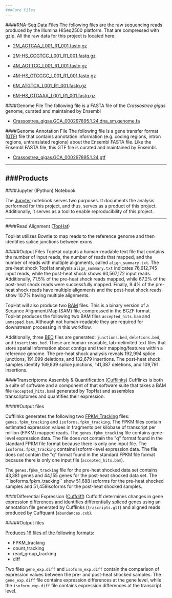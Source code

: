 ```yaml
---
###Core Files
---
```

####RNA-Seq Data Files
The following files are the raw sequencing reads produced by the Illumina HiSeq2500 platform.  That are compressed with gzip. All the raw data for this project is located here: 

* [2M_AGTCAA_L001_R1_001.fastq.gz](http://owl.fish.washington.edu/nightingales/C_gigas/2M_AGTCAA_L001_R1_001.fastq.gz)

* [2M-HS_CCGTCC_L001_R1_001.fastq.gz](http://owl.fish.washington.edu/nightingales/C_gigas/2M-HS_CCGTCC_L001_R1_001.fastq.gz)

* [4M_AGTTCC_L001_R1_001.fastq.gz](http://owl.fish.washington.edu/nightingales/C_gigas/4M_AGTTCC_L001_R1_001.fastq.gz)

* [4M-HS_GTCCGC_L001_R1_001.fastq.gz](http://owl.fish.washington.edu/nightingales/C_gigas/4M-HS_GTCCGC_L001_R1_001.fastq.gz)

* [6M_ATGTCA_L001_R1_001.fastq.gz](http://owl.fish.washington.edu/nightingales/C_gigas/6M_ATGTCA_L001_R1_001.fastq.gz)

* [6M-HS_GTGAAA_L001_R1_001.fastq.gz](http://owl.fish.washington.edu/nightingales/C_gigas/6M-HS_GTGAAA_L001_R1_001.fastq.gz)

####Genome File
The following file is a FASTA file of the <em>Crassostrea gigas</em> genome, curated and maintained by Ensembl

* [Crassostrea_gigas.GCA_000297895.1.24.dna_sm.genome.fa](http://eagle.fish.washington.edu/trilobite/Crassostrea_gigas_ensembl_tracks/Crassostrea_gigas.GCA_000297895.1.24.fa)

####Genome Annotation File
The following file is a gene transfer format ([GTF](http://uswest.ensembl.org/info/website/upload/gff.html?redirect=no)) file that contains annotation information (e.g. coding regions, intron regions, untranslated regions) about the Ensembl FASTA file.  Like the Ensembl FASTA file, this GTF file is curated and maintained by Ensembl.

* [Crassostrea_gigas.GCA_000297895.1.24.gtf](http://eagle.fish.washington.edu/trilobite/Crassostrea_gigas_ensembl_tracks/Crassostrea_gigas.GCA_000297895.1.24.gtf)

---
###Products
---

####Jupyter (IPython) Notebook

The [Jupyter](http://ipython.org/) notebook serves two purposes. It documents the analysis performed for this project, and thus, serves as a product of this project. Additionally, it serves as a tool to enable reproducibility of this project.

---

####Read Alignment ([TopHat](http://ccb.jhu.edu/software/tophat/index.shtml))

TopHat utilizes Bowtie to map reads to the reference genome and then identifies splice junctions between exons.

#####Output Files
TopHat outputs a human-readable text file that contains the number of input reads, the number of reads that mapped, and the number of reads with multiple alignments, called ```align_summary.txt```. The pre-heat shock TopHat analysis ```align_summary.txt``` indicates 76,612,745 input reads, while the post-heat shock shows 60,567,172 input reads. Additionally, 71.5% of the pre-heat shock reads mapped, while 67.2% of the post-heat shock reads were successfully mapped. Finally, 9.4% of the pre-heat shock reads have multiple alignments and the post-heat shock reads show 10.7% having multiple alignments.

TopHat will also produce two [BAM](http://samtools.github.io/hts-specs/SAMv1.pdf) files. This is a binary version of a Sequnce Alignment/Map (SAM) file, compressed in the BGZF format. TopHat produces the following two BAM files ```accepted_hits.bam``` and ```unmapped.bam```. Although not human-readable they are required for downstream processing in this workflow.

Additionally, three [BED](genome.ucsc.edu/FAQ/FAQformat.html#format1) files are generated: ```junctions.bed```, ```deletions.bed```, and ```insertions.bed```. These are human-readable, tab-delimited text files that store spatial information about contigs and their mapping/features within a reference genome. The pre-heat shock analysis reveals 192,994 splice junctions, 191,099 deletions, and 132,679 insertions. The post-heat shock samples identify 169,839 splice junctions, 141,387 deletions, and 109,791 insertions.

####Transcriptome Assembly & Quantification ([Cufflinks](http://cole-trapnell-lab.github.io/cufflinks/cufflinks/index.html))
Cufflinks is both a suite of software and a component of that software suite that takes a BAM file (```accepted_hits.bam```) generated by TopHat and assembles transcriptomes and quantifies their expression.

#####Output files

Cufflinks generates the following two [FPKM_Tracking](http://www.broadinstitute.org/cancer/software/genepattern/gp_guides/file-formats/sections/fpkm_tracking) files: ```genes.fpkm_tracking``` and ```isoforms.fpkm_tracking```. The FPKM files contain estimated expression values in fragments per kilobase of transcript per million (FPKM) mapped reads. The ```genes.fpkm_tracking``` file contains gene-level expression data. The file does <em>not</em> contain the "q" format found in the standard FPKM file format because there is only one input file. The ```isoforms.fpkm_tracking``` contains isoform-level expression data. The file does <em>not</em> contain the "q" format found in the standard FPKM file format because there is only one input file (```accepted_hits.bam```).

The ```genes.fpkm_tracking``` file for the pre-heat shocked data set contains 43,381 genes and 44,155 genes for the post-heat shocked data set. The ```isoforms.fpkm_tracking`` show 51,688 isoforms for the pre-heat shocked samples and 51,459isoforms for the post-heat shocked samples.

####Differential Expression ([Cuffdiff](http://cole-trapnell-lab.github.io/cufflinks/cuffdiff/index.html))
Cuffdiff determines changes in gene expression differences and identifies differentially spliced genes using an annotation file generated by Cufflinks (```trascripts.gtf```) and aligned reads produced by Cuffquant (```abundances.cxb```).

#####Output files

[Produces 16 files of the following formats](http://cole-trapnell-lab.github.io/cufflinks/cuffdiff/index.html):
* FPKM_tracking
* count_tracking
* read_group_tracking
* diff

Two files ```gene_exp.diff``` and ```isoform_exp.diff``` contain the comparison of expression values between the pre- and post-heat shocked samples. The ```gene_exp.diff``` file contains expression differences at the gene level, while the ```isoform_exp.diff``` file contains expression differences at the transcript level.

